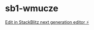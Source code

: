 # sb1-wmucze

[Edit in StackBlitz next generation editor ⚡️](https://stackblitz.com/~/github.com/Inqut/sb1-wmucze)